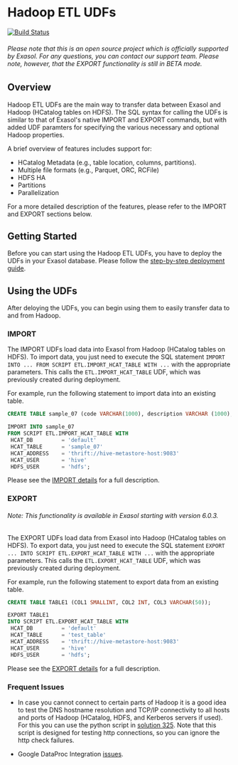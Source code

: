 # Hadoop ETL UDFs

[![Build Status](https://travis-ci.org/exasol/hadoop-etl-udfs.svg?branch=master)](https://travis-ci.org/exasol/hadoop-etl-udfs)


###### Please note that this is an open source project which is officially supported by Exasol. For any questions, you can contact our support team. Please note, however, that the EXPORT functionality is still in BETA mode.

## Overview
Hadoop ETL UDFs are the main way to transfer data between Exasol and Hadoop (HCatalog tables on HDFS). The SQL syntax for calling the UDFs is similar to that of Exasol's native IMPORT and EXPORT commands, but with added UDF paramters for specifying the various necessary and optional Hadoop properties.

A brief overview of features includes support for:
* HCatalog Metadata (e.g., table location, columns, partitions).
* Multiple file formats (e.g., Parquet, ORC, RCFile)
* HDFS HA
* Partitions
* Parallelization

For a more detailed description of the features, please refer to the IMPORT and EXPORT sections below.

## Getting Started

Before you can start using the Hadoop ETL UDFs, you have to deploy the UDFs in your Exasol database.
Please follow the [step-by-step deployment guide](doc/deployment-guide.md).

## Using the UDFs

After deloying the UDFs, you can begin using them to easily transfer data to and from Hadoop.

### IMPORT

The IMPORT UDFs load data into Exasol from Hadoop (HCatalog tables on HDFS). To import data, you just need to execute the SQL statement ```IMPORT INTO ... FROM SCRIPT ETL.IMPORT_HCAT_TABLE WITH ...``` with the appropriate parameters. This calls the ```ETL.IMPORT_HCAT_TABLE``` UDF, which was previously created during deployment.

For example, run the following statement to import data into an existing table.
```sql
CREATE TABLE sample_07 (code VARCHAR(1000), description VARCHAR (1000), total_emp INT, salary INT);

IMPORT INTO sample_07
FROM SCRIPT ETL.IMPORT_HCAT_TABLE WITH
 HCAT_DB         = 'default'
 HCAT_TABLE      = 'sample_07'
 HCAT_ADDRESS    = 'thrift://hive-metastore-host:9083'
 HCAT_USER       = 'hive'
 HDFS_USER       = 'hdfs';
```

Please see the [IMPORT details](doc/import.md) for a full description.

### EXPORT

###### Note: This functionality is available in Exasol starting with version 6.0.3.

The EXPORT UDFs load data from Exasol into Hadoop (HCatalog tables on HDFS). To export data, you just need to execute the SQL statement ```EXPORT ... INTO SCRIPT ETL.EXPORT_HCAT_TABLE WITH ...``` with the appropriate parameters. This calls the ```ETL.EXPORT_HCAT_TABLE``` UDF, which was previously created during deployment.

For example, run the following statement to export data from an existing table.
```sql
CREATE TABLE TABLE1 (COL1 SMALLINT, COL2 INT, COL3 VARCHAR(50));

EXPORT TABLE1
INTO SCRIPT ETL.EXPORT_HCAT_TABLE WITH
 HCAT_DB         = 'default'
 HCAT_TABLE      = 'test_table'
 HCAT_ADDRESS    = 'thrift://hive-metastore-host:9083'
 HCAT_USER       = 'hive'
 HDFS_USER       = 'hdfs';
```

Please see the [EXPORT details](doc/export.md) for a full description.

### Frequent Issues

* In case you cannot connect to certain parts of Hadoop it is a good idea to test the DNS hostname resolution and TCP/IP connectivity to all hosts and ports of Hadoop (HCatalog, HDFS, and Kerberos servers if used). For this you can use the python script in [solution 325](https://www.exasol.com/support/browse/SOL-325). Note that this script is designed for testing http connections, so you can ignore the http check failures.

* Google DataProc Integration [issues](./doc/dataproc-issues.md).
